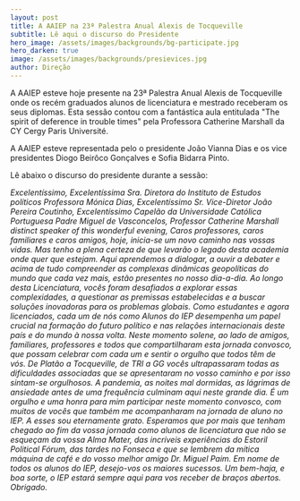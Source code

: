 ```yaml
---
layout: post
title: A AAIEP na 23ª Palestra Anual Alexis de Tocqueville
subtitle: Lê aqui o discurso do Presidente
hero_image: /assets/images/backgrounds/bg-participate.jpg
hero_darken: true
image: /assets/images/backgrounds/presievices.jpg
author: Direção
---
```


A AAIEP esteve hoje presente na 23ª Palestra Anual Alexis de Tocqueville onde os recém graduados alunos de licenciatura e mestrado receberam os seus diplomas. Esta sessão contou com a fantástica aula entitulada "The spirit of deference in trouble times" pela Professora Catherine Marshall da CY Cergy Paris Université. 

A AAIEP esteve representada pelo o presidente João Vianna Dias e os vice presidentes Diogo Beirôco Gonçalves e Sofia Bidarra Pinto. 

Lê abaixo o discurso do presidente durante a sessão: 

*Excelentíssimo, Excelentíssima Sra. Diretora do Instituto de Estudos políticos Professora Mónica Dias, Excelentíssimo Sr. Vice-Diretor João Pereira Coutinho, Excelentíssimo Capelão da Universidade Católica Portuguesa Padre Miguel de Vasconcelos, Professor Catherine Marshall distinct speaker of this wonderful evening, Caros professores, caros familiares e caros amigos, hoje, inicia-se um novo caminho nas vossas vidas. Mas tenho a plena certeza de que levarão o legado desta academia onde quer que estejam. Aqui aprendemos a dialogar, a ouvir a debater e acima de tudo compreender as complexas dinâmicas geopolíticas do mundo que cada vez mais, estão presentes no nosso dia-a-dia. Ao longo desta Licenciatura, vocês foram desafiados a explorar essas complexidades, a questionar as premissas estabelecidas e a buscar soluções inovadoras para os problemas globais. Como estudantes e agora licenciados, cada um de nós como Alunos do IEP desempenha um papel crucial na formação do futuro político e nas relações internacionais deste país e do mundo à nossa volta. Neste momento solene, ao lado de amigos, familiares, professores e todos que compartilharam esta jornada convosco, que possam celebrar com cada um e sentir o orgulho que todos têm de vós. De Platão a Tocqueville, de TRI a GG vocês ultrapassaram todas as dificuldades associadas que se apresentaram no vosso caminho e por isso sintam-se orgulhosos. A pandemia, as noites mal dormidas, as lágrimas de ansiedade antes de uma frequência culminam aqui neste grande dia. É um orgulho e uma honra para mim participar neste momento convosco, com muitos de vocês que também me acompanharam na jornada de aluno no IEP. A esses sou eternamente grato. Esperamos que por mais que tenham chegado ao fim da vossa jornada como alunos de licenciatura que não se esqueçam da vossa Alma Mater, das incríveis experiências do Estoril Political Fórum, das tardes no Fonseca e que se lembrem da mítica máquina de café e do vosso melhor amigo Dr. Miguel Paim. Em nome de todos os alunos do IEP, desejo-vos os maiores sucessos. Um bem-haja, e boa sorte, o IEP estará sempre aqui para vos receber de braços abertos. Obrigado.*
